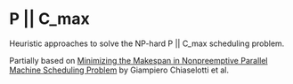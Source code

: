 # P || C_max

Heuristic approaches to solve the NP-hard P || C_max scheduling problem.

Partially based on [Minimizing the Makespan in Nonpreemptive Parallel Machine Scheduling Problem](https://www.researchgate.net/publication/220121254_Minimizing_the_Makespan_in_Nonpreemptive_Parallel_Machine_Scheduling_Problem) by Giampiero Chiaselotti et al.